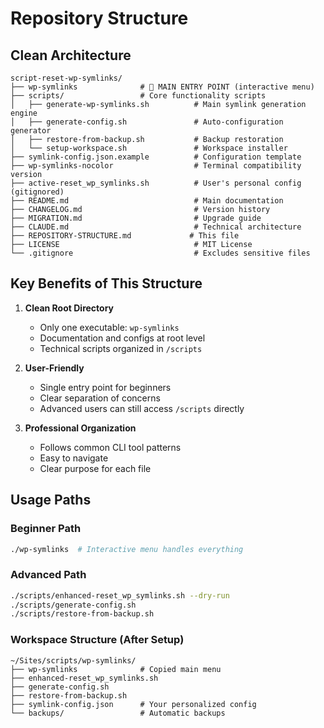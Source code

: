 # Repository Structure

## Clean Architecture

```
script-reset-wp-symlinks/
├── wp-symlinks              # 🎯 MAIN ENTRY POINT (interactive menu)
├── scripts/                 # Core functionality scripts
│   ├── generate-wp-symlinks.sh          # Main symlink generation engine
│   ├── generate-config.sh               # Auto-configuration generator
│   ├── restore-from-backup.sh           # Backup restoration
│   └── setup-workspace.sh               # Workspace installer
├── symlink-config.json.example          # Configuration template
├── wp-symlinks-nocolor                  # Terminal compatibility version
├── active-reset_wp_symlinks.sh          # User's personal config (gitignored)
├── README.md                            # Main documentation
├── CHANGELOG.md                         # Version history
├── MIGRATION.md                         # Upgrade guide
├── CLAUDE.md                            # Technical architecture
├── REPOSITORY-STRUCTURE.md             # This file
├── LICENSE                              # MIT License
└── .gitignore                           # Excludes sensitive files
```

## Key Benefits of This Structure

1. **Clean Root Directory**
   - Only one executable: `wp-symlinks`
   - Documentation and configs at root level
   - Technical scripts organized in `/scripts`

2. **User-Friendly**
   - Single entry point for beginners
   - Clear separation of concerns
   - Advanced users can still access `/scripts` directly

3. **Professional Organization**
   - Follows common CLI tool patterns
   - Easy to navigate
   - Clear purpose for each file

## Usage Paths

### Beginner Path
```bash
./wp-symlinks  # Interactive menu handles everything
```

### Advanced Path
```bash
./scripts/enhanced-reset_wp_symlinks.sh --dry-run
./scripts/generate-config.sh
./scripts/restore-from-backup.sh
```

### Workspace Structure (After Setup)
```
~/Sites/scripts/wp-symlinks/
├── wp-symlinks              # Copied main menu
├── enhanced-reset_wp_symlinks.sh
├── generate-config.sh
├── restore-from-backup.sh
├── symlink-config.json      # Your personalized config
└── backups/                 # Automatic backups
```